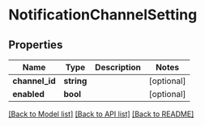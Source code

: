 # NotificationChannelSetting

## Properties
Name | Type | Description | Notes
------------ | ------------- | ------------- | -------------
**channel_id** | **string** |  | [optional] 
**enabled** | **bool** |  | [optional] 

[[Back to Model list]](../README.md#documentation-for-models) [[Back to API list]](../README.md#documentation-for-api-endpoints) [[Back to README]](../README.md)


